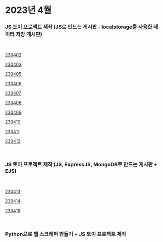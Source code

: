 # 2023년 4월

### JS 토이 프로젝트 제작 (JS로 만드는 게시판 - localstorage를 사용한 데이터 저장 게시판)

<br />

[230402](/DateLink/2023-04/230402.md)

[230403](/DateLink/2023-04/230403.md)

[230405](/DateLink/2023-04/230405.md)

[230406](/DateLink/2023-04/230406.md)

[230407](/DateLink/2023-04/230407.md)

[230408](/DateLink/2023-04/230408.md)

[230409](/DateLink/2023-04/230409.md)

[230410](/DateLink/2023-04/230410.md)

[230411](/DateLink/2023-04/230411.md)

[230412](/DateLink/2023-04/230412.md)

<br />

### JS 토이 프로젝트 제작 (JS, ExpressJS, MongoDB로 만드는 게시판 + EJS)

<br />

[230413](/DateLink/2023-04/230413.md)

[230414](/DateLink/2023-04/230414.md)

[230416](/DateLink/2023-04/230416.md)

<br />

### Python으로 웹 스크래퍼 만들기 + JS 토이 프로젝트 제작

<br />
